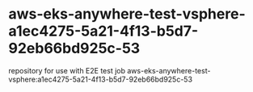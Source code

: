 # aws-eks-anywhere-test-vsphere-a1ec4275-5a21-4f13-b5d7-92eb66bd925c-53
repository for use with E2E test job aws-eks-anywhere-test-vsphere:a1ec4275-5a21-4f13-b5d7-92eb66bd925c-53
